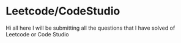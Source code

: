 # Leetcode/CodeStudio
Hi all here I will be submitting all the questions that I have solved of Leetcode or Code Studio

